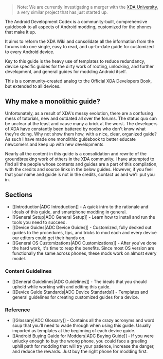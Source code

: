 > Note: We are currently investigating a merger with the [XDA University](https://www.xda-developers.com/announcements/coming-soon-xda-university-com/), a very similar project that has just started up.

The Android Development Codex is a community-built, comprehensive guidebook to all aspects of Android modding, customized for the phones that make it up. 

It aims to reform the XDA Wiki and consolidate all the information from the forums into one single, easy to read, and up-to-date guide for customized to every Android device. 

Key to this guide is the heavy use of templates to reduce redundancy, device specific guides for the dirty work of rooting, unlocking, and further development, and general guides for modding Android itself.

This is a community-created analog to the Official XDA Developers Book, but extended to all devices.

## Why make a monolithic guide?

Unfortunately, as a result of XDA's messy evolution, there are a confusing mess of tutorials, new and outdated all over the forums. The status quo can be unclear at the least and cause many a brick at the worst. The developers of XDA have constantly been battered by noobs who don't know what they're doing. Why not show them how, with a nice, clear, organized guide? As such I have made one monolithic guidebook to better educate newcomers and keep up with new developments.

Nearly all the content in this guide is a consolidation and rewrite of the groundbreaking work of others in the XDA community. I have attempted to find all the people whose contents and guides are a part of this compilation, with the credits and source links in the below guides. However, if you feel that your name and guide is not in the credits, contact us and we'll put you in.

## Sections 

* [[Introduction|ADC Introduction]] - A quick intro to the rationale and ideals of this guide, and smartphone modding in general.
* [[General Setup|ADC General Setup]] - Learn how to install and run the tools you need to succeed.
* [[Device Guides|ADC Device Guides]] - Customized, fully decked out guides to the procedures, tips, and tricks to mod each and every device our editors could get their hands on.
* [[General OS Customizations|ADC Customizations]] - After you've done the hard work, it's time to reap the benefits. Since most OS version are functionally the same across phones, these mods work on almost every model.

### Content Guidelines

* [[General Guidelines|ADC Guidelines]] - The ideals that you should uphold while working with and editing this guide.
* [[Device Guide Standards|ADC Device Standards]] - Templates and general guidelines for creating customized guides for a device.

### Reference

* [[Glossary|ADC Glossary]] - Contains all the crazy acronyms and word soup that you'll need to wade through when using this guide. Usually imported as templates at the beginning of each device guide.
* [[Android Buying Guide for Modders|ADC Buying Guide]] - If you were unlucky enough to buy the wrong phone, you could face a grueling uphill path for modding that will try your patience, increase the danger, and reduce the rewards. Just buy the right phone for modding first.